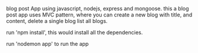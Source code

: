 blog post App using javascript, nodejs, express and mongoose.
this  a blog post app uses MVC pattern, where you can create a  new  blog with title, and content, delete a single blog
list all blogs.

run 'npm install', this  would  install  all the dependencies.

run 'nodemon app' to  run  the app